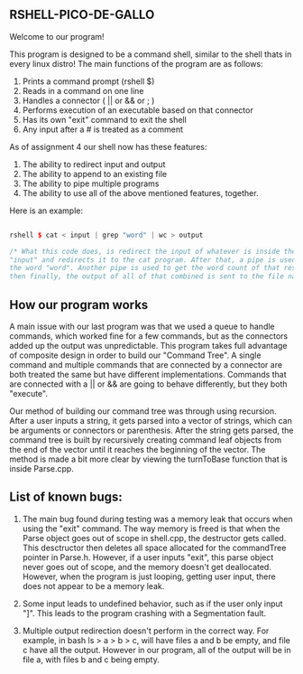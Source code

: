 ## RSHELL-PICO-DE-GALLO


Welcome to our program!

This program is designed to be a command shell, similar to the shell thats in every linux distro! 
The main functions of the program are as follows:
1) Prints a command prompt (rshell $)
2) Reads in a command on one line
3) Handles a connector ( || or && or ; )
4) Performs execution of an executable based on that connector
5) Has its own "exit" command to exit the shell
6) Any input after a # is treated as a comment

As of assignment 4 our shell now has these features:
1) The ability to redirect input and output
2) The ability to append to an existing file
3) The ability to pipe multiple programs
4) The ability to use all of the above mentioned features, together.

Here is an example: 
```c++

rshell $ cat < input | grep "word" | wc > output

/* What this code does, is redirect the input of whatever is inside the file named 
"input" and redirects it to the cat program. After that, a pipe is used to search for 
the word "word". Another pipe is used to get the word count of that result, 
then finally, the output of all of that combined is sent to the file named "output". */


```

## How our program works

A main issue with our last program was that we used a queue to handle commands, which worked fine for a few commands, but as the connectors added up the output was unpredictable.
This program takes full advantage of composite design in order to build our "Command Tree". A single command and multiple commands that are connected by a connector are both treated the same but have different implementations. Commands that are connected with a || or && are going to behave differently, but they both "execute". 

Our method of building our command tree was through using recursion. After a user inputs a string, it gets parsed into a vector of strings, which can be arguments or connectors or parenthesis. After the string gets parsed, the command tree is built by recursively creating command leaf objects from the end of the vector until it reaches the beginning of the vector. The method is made a bit more clear by viewing the turnToBase function that is inside Parse.cpp.


## List of known bugs:

1) The main bug found during testing was a memory leak that occurs when using the "exit" command. The way memory is freed is that when the Parse object goes out of scope in shell.cpp, the destructor gets called. This desctructor then deletes all space allocated for the commandTree pointer in Parse.h. However, if a user inputs "exit", this parse object never goes out of scope, and the memory doesn't get deallocated. However, when the program is just looping, getting user input, there does not appear to be a memory leak.

2) Some input leads to undefined behavior, such as if the user only input "]". This leads to the program crashing with a Segmentation fault.

3) Multiple output redirection doesn't perform in the correct way. For example, in bash ls > a > b > c, will have files a and b be empty, and file c have all the output. However in our program, all of the output will be in file a, with files b and c being empty.
